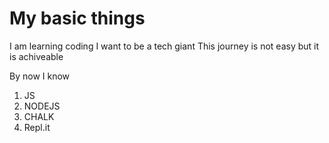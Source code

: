 # My basic things
I am learning coding
I want to be a tech giant 
This journey is not easy but it is achiveable 

By now I know
1. JS
1. NODEJS
1. CHALK
1. Repl.it